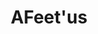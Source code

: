 ---
pid: RS3
title: AFeet'us
location_transcription: The Parkway
zipcode: '19121'
outside_phl: 
neighborhood: Brewerytown
age: '38'
age_range: 30-39
instagram: 
image_file_name: RS_3.jpg
proposal_transcription: a woman statue centered in a fountain sprouting water in all
  directions symbolizing the birth of life from many cultures
topic: Culture,Women
topic_summary: 0, 0
type: Fountain,Sculpture Statue
keywords_other: 
credit: Donell Scarvers
image_labels: 
twitter: 
facebook: 
permalink: "/monuments/rs3/"
layout: item-page
---